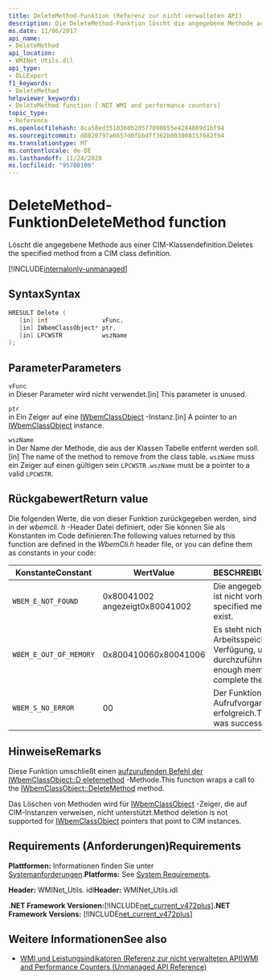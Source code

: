 ```yaml
---
title: DeleteMethod-Funktion (Referenz zur nicht verwalteten API)
description: Die DeleteMethod-Funktion löscht die angegebene Methode aus einer CIM-Klassendefinition.
ms.date: 11/06/2017
api_name:
- DeleteMethod
api_location:
- WMINet_Utils.dll
api_type:
- DLLExport
f1_keywords:
- DeleteMethod
helpviewer_keywords:
- DeleteMethod function [.NET WMI and performance counters]
topic_type:
- Reference
ms.openlocfilehash: 8ca58ed3510360b20577890055e4284869d1bf94
ms.sourcegitcommit: d8020797a6657d0fbbdff362b80300815f682f94
ms.translationtype: MT
ms.contentlocale: de-DE
ms.lasthandoff: 11/24/2020
ms.locfileid: "95708100"
---
```

# <a name="deletemethod-function"></a><span data-ttu-id="9ddc3-103">DeleteMethod-Funktion</span><span class="sxs-lookup"><span data-stu-id="9ddc3-103">DeleteMethod function</span></span>

<span data-ttu-id="9ddc3-104">Löscht die angegebene Methode aus einer CIM-Klassendefinition.</span><span class="sxs-lookup"><span data-stu-id="9ddc3-104">Deletes the specified method from a CIM class definition.</span></span>

[!INCLUDE[internalonly-unmanaged](../../../../includes/internalonly-unmanaged.md)]

## <a name="syntax"></a><span data-ttu-id="9ddc3-105">Syntax</span><span class="sxs-lookup"><span data-stu-id="9ddc3-105">Syntax</span></span>  
  
```cpp  
HRESULT Delete (
   [in] int               vFunc,
   [in] IWbemClassObject* ptr,
   [in] LPCWSTR           wszName
);
```  

## <a name="parameters"></a><span data-ttu-id="9ddc3-106">Parameter</span><span class="sxs-lookup"><span data-stu-id="9ddc3-106">Parameters</span></span>

`vFunc`  
<span data-ttu-id="9ddc3-107">in Dieser Parameter wird nicht verwendet.</span><span class="sxs-lookup"><span data-stu-id="9ddc3-107">[in] This parameter is unused.</span></span>

`ptr`  
<span data-ttu-id="9ddc3-108">in Ein Zeiger auf eine [IWbemClassObject](/windows/desktop/api/wbemcli/nn-wbemcli-iwbemclassobject) -Instanz.</span><span class="sxs-lookup"><span data-stu-id="9ddc3-108">[in] A pointer to an [IWbemClassObject](/windows/desktop/api/wbemcli/nn-wbemcli-iwbemclassobject) instance.</span></span>

`wszName`  
<span data-ttu-id="9ddc3-109">in Der Name der Methode, die aus der Klassen Tabelle entfernt werden soll.</span><span class="sxs-lookup"><span data-stu-id="9ddc3-109">[in] The name of the method to remove from the class table.</span></span> <span data-ttu-id="9ddc3-110">`wszName` muss ein Zeiger auf einen gültigen sein `LPCWSTR` .</span><span class="sxs-lookup"><span data-stu-id="9ddc3-110">`wszName` must be a pointer to a valid `LPCWSTR`.</span></span>

## <a name="return-value"></a><span data-ttu-id="9ddc3-111">Rückgabewert</span><span class="sxs-lookup"><span data-stu-id="9ddc3-111">Return value</span></span>

<span data-ttu-id="9ddc3-112">Die folgenden Werte, die von dieser Funktion zurückgegeben werden, sind in der *wbemcli. h* -Header Datei definiert, oder Sie können Sie als Konstanten im Code definieren:</span><span class="sxs-lookup"><span data-stu-id="9ddc3-112">The following values returned by this function are defined in the *WbemCli.h* header file, or you can define them as constants in your code:</span></span>

|<span data-ttu-id="9ddc3-113">Konstante</span><span class="sxs-lookup"><span data-stu-id="9ddc3-113">Constant</span></span>  |<span data-ttu-id="9ddc3-114">Wert</span><span class="sxs-lookup"><span data-stu-id="9ddc3-114">Value</span></span>  |<span data-ttu-id="9ddc3-115">BESCHREIBUNG</span><span class="sxs-lookup"><span data-stu-id="9ddc3-115">Description</span></span>  |
|---------|---------|---------|
| `WBEM_E_NOT_FOUND` | <span data-ttu-id="9ddc3-116">0x80041002 angezeigt</span><span class="sxs-lookup"><span data-stu-id="9ddc3-116">0x80041002</span></span> | <span data-ttu-id="9ddc3-117">Die angegebene Methode ist nicht vorhanden.</span><span class="sxs-lookup"><span data-stu-id="9ddc3-117">The specified method does not exist.</span></span> |
| `WBEM_E_OUT_OF_MEMORY` | <span data-ttu-id="9ddc3-118">0x80041006</span><span class="sxs-lookup"><span data-stu-id="9ddc3-118">0x80041006</span></span> | <span data-ttu-id="9ddc3-119">Es steht nicht genügend Arbeitsspeicher zur Verfügung, um den Vorgang durchzuführen.</span><span class="sxs-lookup"><span data-stu-id="9ddc3-119">There is not enough memory to complete the operation.</span></span> |
| `WBEM_S_NO_ERROR` | <span data-ttu-id="9ddc3-120">0</span><span class="sxs-lookup"><span data-stu-id="9ddc3-120">0</span></span> | <span data-ttu-id="9ddc3-121">Der Funktions Aufrufvorgang war erfolgreich.</span><span class="sxs-lookup"><span data-stu-id="9ddc3-121">The function call was successful.</span></span>  |

## <a name="remarks"></a><span data-ttu-id="9ddc3-122">Hinweise</span><span class="sxs-lookup"><span data-stu-id="9ddc3-122">Remarks</span></span>

<span data-ttu-id="9ddc3-123">Diese Funktion umschließt einen [aufzurufenden Befehl der IWbemClassObject::D eletemethod](/windows/desktop/api/wbemcli/nf-wbemcli-iwbemclassobject-deletemethod) -Methode.</span><span class="sxs-lookup"><span data-stu-id="9ddc3-123">This function wraps a call to the [IWbemClassObject::DeleteMethod](/windows/desktop/api/wbemcli/nf-wbemcli-iwbemclassobject-deletemethod) method.</span></span>

<span data-ttu-id="9ddc3-124">Das Löschen von Methoden wird für [IWbemClassObject](/windows/desktop/api/wbemcli/nn-wbemcli-iwbemclassobject) -Zeiger, die auf CIM-Instanzen verweisen, nicht unterstützt.</span><span class="sxs-lookup"><span data-stu-id="9ddc3-124">Method deletion is not supported for [IWbemClassObject](/windows/desktop/api/wbemcli/nn-wbemcli-iwbemclassobject) pointers that point to CIM instances.</span></span>

## <a name="requirements"></a><span data-ttu-id="9ddc3-125">Requirements (Anforderungen)</span><span class="sxs-lookup"><span data-stu-id="9ddc3-125">Requirements</span></span>  

 <span data-ttu-id="9ddc3-126">**Plattformen:** Informationen finden Sie unter [Systemanforderungen](../../get-started/system-requirements.md).</span><span class="sxs-lookup"><span data-stu-id="9ddc3-126">**Platforms:** See [System Requirements](../../get-started/system-requirements.md).</span></span>  
  
 <span data-ttu-id="9ddc3-127">**Header:** WMINet_Utils. idl</span><span class="sxs-lookup"><span data-stu-id="9ddc3-127">**Header:** WMINet_Utils.idl</span></span>  
  
 <span data-ttu-id="9ddc3-128">**.NET Framework Versionen:**[!INCLUDE[net_current_v472plus](../../../../includes/net-current-v472plus.md)]</span><span class="sxs-lookup"><span data-stu-id="9ddc3-128">**.NET Framework Versions:** [!INCLUDE[net_current_v472plus](../../../../includes/net-current-v472plus.md)]</span></span>  
  
## <a name="see-also"></a><span data-ttu-id="9ddc3-129">Weitere Informationen</span><span class="sxs-lookup"><span data-stu-id="9ddc3-129">See also</span></span>

- [<span data-ttu-id="9ddc3-130">WMI und Leistungsindikatoren (Referenz zur nicht verwalteten API)</span><span class="sxs-lookup"><span data-stu-id="9ddc3-130">WMI and Performance Counters (Unmanaged API Reference)</span></span>](index.md)
